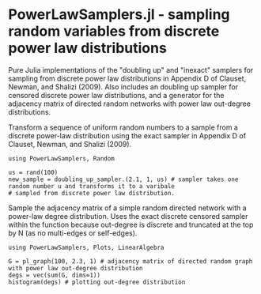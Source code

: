 # PowerLawSamplers.jl - sampling random variables from discrete power law distributions

Pure Julia implementations of the "doubling up" and "inexact" samplers for sampling from discrete power law
distributions in Appendix D of Clauset, Newman, and Shalizi (2009). Also includes an doubling up sampler
for censored discrete power law distributions, and a generator for the adjacency matrix of directed random
networks with power law out-degree distributions.

Transform a sequence of uniform random numbers to a sample from a discrete power-law distribution
using the exact sampler in Appendix D of Clauset, Newman, and Shalizi (2009).

```
using PowerLawSamplers, Random

us = rand(100)
new_sample = doubling_up_sampler.(2.1, 1, us) # sampler takes one random number u and transforms it to a varibale
# sampled from discrete power law distribution. 

```

Sample the adjacency matrix of a simple random directed network with a power-law degree distribution. Uses the exact discrete censored
sampler within the function because out-degree is discrete and truncated at the top by N (as no multi-edges or self-edges).

```
using PowerLawSamplers, Plots, LinearAlgebra

G = pl_graph(100, 2.3, 1) # adjacency matrix of directed random graph with power law out-degree distribution
degs = vec(sum(G, dims=1))
histogram(degs) # plotting out-degree distribution
```


